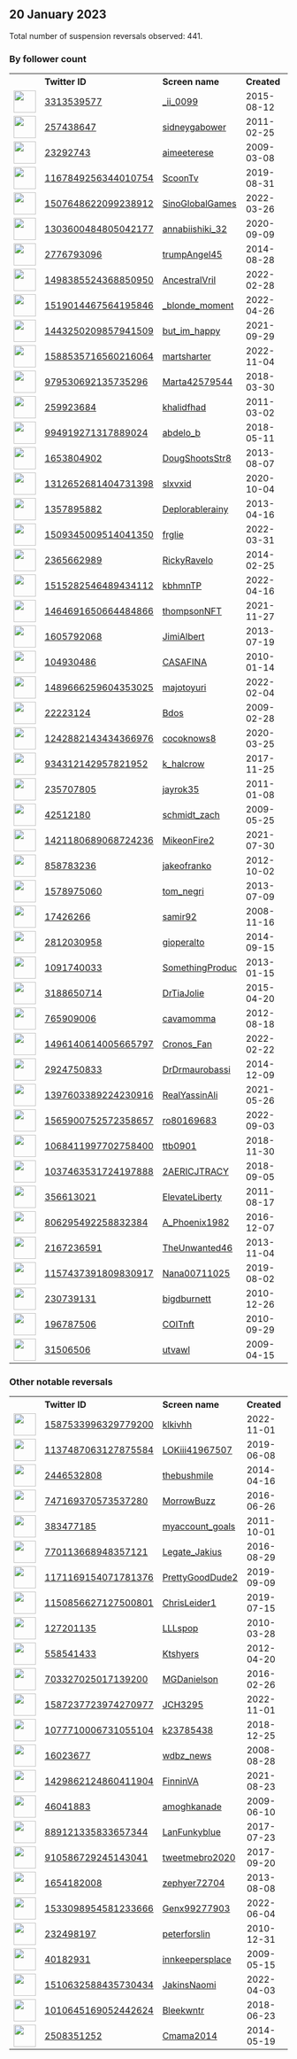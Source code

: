 
## 20 January 2023
Total number of suspension reversals observed: 441.

### By follower count
<table><tr><th></th><th align="left">Twitter ID</th><th align="left">Screen name</th>
<th align="left">Created</th><th align="left">Status</th><th align="left">Suspended</th><th align="left">Followers</th>
<tr><td><a href="https://pbs.twimg.com/profile_images/1354339447454707714/9SkKrAPy_normal.jpg"><img src="https://pbs.twimg.com/profile_images/1354339447454707714/9SkKrAPy_normal.jpg" width="40px" height="40px" align="center"/></a></td><td><a href="https://twitter.com/intent/user?user_id=3313539577">3313539577</a></td><td><a href="https://twitter.com/_ii_0099">_ii_0099</a></td><td>2015-08-12</td><td align="center"></td><td>2023-01-14</td><td>99843</td></tr>
<tr><td><a href="https://pbs.twimg.com/profile_images/1633155309521760263/u87EJ3c7_normal.jpg"><img src="https://pbs.twimg.com/profile_images/1633155309521760263/u87EJ3c7_normal.jpg" width="40px" height="40px" align="center"/></a></td><td><a href="https://twitter.com/intent/user?user_id=257438647">257438647</a></td><td><a href="https://twitter.com/sidneygabower">sidneygabower</a></td><td>2011-02-25</td><td align="center"></td><td>2022-12-17</td><td>47473</td></tr>
<tr><td><a href="https://pbs.twimg.com/profile_images/1515332535202775042/MVbmcbAd_normal.jpg"><img src="https://pbs.twimg.com/profile_images/1515332535202775042/MVbmcbAd_normal.jpg" width="40px" height="40px" align="center"/></a></td><td><a href="https://twitter.com/intent/user?user_id=23292743">23292743</a></td><td><a href="https://twitter.com/aimeeterese">aimeeterese</a></td><td>2009-03-08</td><td align="center"></td><td>2023-01-06</td><td>40828</td></tr>
<tr><td><a href="https://pbs.twimg.com/profile_images/1373374068192374788/4mLDYoUP_normal.jpg"><img src="https://pbs.twimg.com/profile_images/1373374068192374788/4mLDYoUP_normal.jpg" width="40px" height="40px" align="center"/></a></td><td><a href="https://twitter.com/intent/user?user_id=1167849256344010754">1167849256344010754</a></td><td><a href="https://twitter.com/ScoonTv">ScoonTv</a></td><td>2019-08-31</td><td align="center"></td><td>2022-08-17</td><td>28832</td></tr>
<tr><td><a href="https://pbs.twimg.com/profile_images/1568252323897417730/7Ib40TN5_normal.jpg"><img src="https://pbs.twimg.com/profile_images/1568252323897417730/7Ib40TN5_normal.jpg" width="40px" height="40px" align="center"/></a></td><td><a href="https://twitter.com/intent/user?user_id=1507648622099238912">1507648622099238912</a></td><td><a href="https://twitter.com/SinoGlobalGames">SinoGlobalGames</a></td><td>2022-03-26</td><td align="center"></td><td>2023-01-13</td><td>21844</td></tr>
<tr><td><a href="https://pbs.twimg.com/profile_images/1303602643864936449/HdC1wlz0_normal.jpg"><img src="https://pbs.twimg.com/profile_images/1303602643864936449/HdC1wlz0_normal.jpg" width="40px" height="40px" align="center"/></a></td><td><a href="https://twitter.com/intent/user?user_id=1303600484805042177">1303600484805042177</a></td><td><a href="https://twitter.com/annabiishiki_32">annabiishiki_32</a></td><td>2020-09-09</td><td align="center"></td><td>2022-10-30</td><td>21825</td></tr>
<tr><td><a href="https://pbs.twimg.com/profile_images/1267560867496890371/E6WjYxKc_normal.jpg"><img src="https://pbs.twimg.com/profile_images/1267560867496890371/E6WjYxKc_normal.jpg" width="40px" height="40px" align="center"/></a></td><td><a href="https://twitter.com/intent/user?user_id=2776793096">2776793096</a></td><td><a href="https://twitter.com/trumpAngel45">trumpAngel45</a></td><td>2014-08-28</td><td align="center"></td><td></td><td>20346</td></tr>
<tr><td><a href="https://pbs.twimg.com/profile_images/1618911365111898119/OmVRKgkB_normal.jpg"><img src="https://pbs.twimg.com/profile_images/1618911365111898119/OmVRKgkB_normal.jpg" width="40px" height="40px" align="center"/></a></td><td><a href="https://twitter.com/intent/user?user_id=1498385524368850950">1498385524368850950</a></td><td><a href="https://twitter.com/AncestralVril">AncestralVril</a></td><td>2022-02-28</td><td align="center"></td><td>2022-10-26</td><td>17783</td></tr>
<tr><td><a href="https://pbs.twimg.com/profile_images/1645587944755871747/ezVZmyDa_normal.jpg"><img src="https://pbs.twimg.com/profile_images/1645587944755871747/ezVZmyDa_normal.jpg" width="40px" height="40px" align="center"/></a></td><td><a href="https://twitter.com/intent/user?user_id=1519014467564195846">1519014467564195846</a></td><td><a href="https://twitter.com/_blonde_moment">_blonde_moment</a></td><td>2022-04-26</td><td align="center"></td><td>2022-11-02</td><td>14700</td></tr>
<tr><td><a href="https://pbs.twimg.com/profile_images/1548131530257485827/OVs5Q-DT_normal.jpg"><img src="https://pbs.twimg.com/profile_images/1548131530257485827/OVs5Q-DT_normal.jpg" width="40px" height="40px" align="center"/></a></td><td><a href="https://twitter.com/intent/user?user_id=1443250209857941509">1443250209857941509</a></td><td><a href="https://twitter.com/but_im_happy">but_im_happy</a></td><td>2021-09-29</td><td align="center"></td><td>2022-07-28</td><td>11813</td></tr>
<tr><td><a href="https://pbs.twimg.com/profile_images/1588538761192816643/X9HpFe5u_normal.jpg"><img src="https://pbs.twimg.com/profile_images/1588538761192816643/X9HpFe5u_normal.jpg" width="40px" height="40px" align="center"/></a></td><td><a href="https://twitter.com/intent/user?user_id=1588535716560216064">1588535716560216064</a></td><td><a href="https://twitter.com/martsharter">martsharter</a></td><td>2022-11-04</td><td align="center">🚫</td><td>2023-01-12</td><td>11535</td></tr>
<tr><td><a href="https://pbs.twimg.com/profile_images/1510400305485258752/uLujVZCl_normal.jpg"><img src="https://pbs.twimg.com/profile_images/1510400305485258752/uLujVZCl_normal.jpg" width="40px" height="40px" align="center"/></a></td><td><a href="https://twitter.com/intent/user?user_id=979530692135735296">979530692135735296</a></td><td><a href="https://twitter.com/Marta42579544">Marta42579544</a></td><td>2018-03-30</td><td align="center"></td><td>2023-01-15</td><td>8548</td></tr>
<tr><td><a href="https://pbs.twimg.com/profile_images/1595142530953363477/1ILSrqnq_normal.jpg"><img src="https://pbs.twimg.com/profile_images/1595142530953363477/1ILSrqnq_normal.jpg" width="40px" height="40px" align="center"/></a></td><td><a href="https://twitter.com/intent/user?user_id=259923684">259923684</a></td><td><a href="https://twitter.com/khalidfhad">khalidfhad</a></td><td>2011-03-02</td><td align="center"></td><td>2023-01-15</td><td>6695</td></tr>
<tr><td><a href="https://pbs.twimg.com/profile_images/1650723706853904385/VBkvd5O2_normal.jpg"><img src="https://pbs.twimg.com/profile_images/1650723706853904385/VBkvd5O2_normal.jpg" width="40px" height="40px" align="center"/></a></td><td><a href="https://twitter.com/intent/user?user_id=994919271317889024">994919271317889024</a></td><td><a href="https://twitter.com/abdelo_b">abdelo_b</a></td><td>2018-05-11</td><td align="center"></td><td>2023-01-08</td><td>6068</td></tr>
<tr><td><a href="https://pbs.twimg.com/profile_images/1632788439912390658/SW6d3qnm_normal.jpg"><img src="https://pbs.twimg.com/profile_images/1632788439912390658/SW6d3qnm_normal.jpg" width="40px" height="40px" align="center"/></a></td><td><a href="https://twitter.com/intent/user?user_id=1653804902">1653804902</a></td><td><a href="https://twitter.com/DougShootsStr8">DougShootsStr8</a></td><td>2013-08-07</td><td align="center"></td><td>2022-10-22</td><td>5736</td></tr>
<tr><td><a href="https://pbs.twimg.com/profile_images/1648726730540974092/h3v9zC5x_normal.jpg"><img src="https://pbs.twimg.com/profile_images/1648726730540974092/h3v9zC5x_normal.jpg" width="40px" height="40px" align="center"/></a></td><td><a href="https://twitter.com/intent/user?user_id=1312652681404731398">1312652681404731398</a></td><td><a href="https://twitter.com/slxvxid">slxvxid</a></td><td>2020-10-04</td><td align="center"></td><td>2022-12-06</td><td>5581</td></tr>
<tr><td><a href="https://abs.twimg.com/sticky/default_profile_images/default_profile_normal.png"><img src="https://abs.twimg.com/sticky/default_profile_images/default_profile_normal.png" width="40px" height="40px" align="center"/></a></td><td><a href="https://twitter.com/intent/user?user_id=1357895882">1357895882</a></td><td><a href="https://twitter.com/Deplorablerainy">Deplorablerainy</a></td><td>2013-04-16</td><td align="center"></td><td></td><td>5059</td></tr>
<tr><td><a href="https://pbs.twimg.com/profile_images/1608974939318525952/JC-noRaN_normal.jpg"><img src="https://pbs.twimg.com/profile_images/1608974939318525952/JC-noRaN_normal.jpg" width="40px" height="40px" align="center"/></a></td><td><a href="https://twitter.com/intent/user?user_id=1509345009514041350">1509345009514041350</a></td><td><a href="https://twitter.com/frglie">frglie</a></td><td>2022-03-31</td><td align="center"></td><td>2023-01-12</td><td>5005</td></tr>
<tr><td><a href="https://pbs.twimg.com/profile_images/1640026855393689602/yNGh62Cd_normal.jpg"><img src="https://pbs.twimg.com/profile_images/1640026855393689602/yNGh62Cd_normal.jpg" width="40px" height="40px" align="center"/></a></td><td><a href="https://twitter.com/intent/user?user_id=2365662989">2365662989</a></td><td><a href="https://twitter.com/RickyRavelo">RickyRavelo</a></td><td>2014-02-25</td><td align="center"></td><td>2022-09-04</td><td>4988</td></tr>
<tr><td><a href="https://pbs.twimg.com/profile_images/1515538584744660993/1zyKMMco_normal.jpg"><img src="https://pbs.twimg.com/profile_images/1515538584744660993/1zyKMMco_normal.jpg" width="40px" height="40px" align="center"/></a></td><td><a href="https://twitter.com/intent/user?user_id=1515282546489434112">1515282546489434112</a></td><td><a href="https://twitter.com/kbhmnTP">kbhmnTP</a></td><td>2022-04-16</td><td align="center"></td><td>2022-12-09</td><td>4873</td></tr>
<tr><td><a href="https://pbs.twimg.com/profile_images/1650587551848099841/k88hXGcG_normal.jpg"><img src="https://pbs.twimg.com/profile_images/1650587551848099841/k88hXGcG_normal.jpg" width="40px" height="40px" align="center"/></a></td><td><a href="https://twitter.com/intent/user?user_id=1464691650664484866">1464691650664484866</a></td><td><a href="https://twitter.com/thompsonNFT">thompsonNFT</a></td><td>2021-11-27</td><td align="center"></td><td>2023-01-16</td><td>4671</td></tr>
<tr><td><a href="https://pbs.twimg.com/profile_images/1600441200473001984/S1r4jktE_normal.jpg"><img src="https://pbs.twimg.com/profile_images/1600441200473001984/S1r4jktE_normal.jpg" width="40px" height="40px" align="center"/></a></td><td><a href="https://twitter.com/intent/user?user_id=1605792068">1605792068</a></td><td><a href="https://twitter.com/JimiAlbert">JimiAlbert</a></td><td>2013-07-19</td><td align="center"></td><td>2023-01-15</td><td>4355</td></tr>
<tr><td><a href="https://pbs.twimg.com/profile_images/1404899207647952899/HgNucGgj_normal.jpg"><img src="https://pbs.twimg.com/profile_images/1404899207647952899/HgNucGgj_normal.jpg" width="40px" height="40px" align="center"/></a></td><td><a href="https://twitter.com/intent/user?user_id=104930486">104930486</a></td><td><a href="https://twitter.com/CASAFINA">CASAFINA</a></td><td>2010-01-14</td><td align="center">🚫</td><td>2022-07-03</td><td>4250</td></tr>
<tr><td><a href="https://pbs.twimg.com/profile_images/1648722066970148865/Ez33vO6__normal.jpg"><img src="https://pbs.twimg.com/profile_images/1648722066970148865/Ez33vO6__normal.jpg" width="40px" height="40px" align="center"/></a></td><td><a href="https://twitter.com/intent/user?user_id=1489666259604353025">1489666259604353025</a></td><td><a href="https://twitter.com/majotoyuri">majotoyuri</a></td><td>2022-02-04</td><td align="center"></td><td>2023-01-16</td><td>4178</td></tr>
<tr><td><a href="https://pbs.twimg.com/profile_images/1591388946440896515/OLSPejkC_normal.jpg"><img src="https://pbs.twimg.com/profile_images/1591388946440896515/OLSPejkC_normal.jpg" width="40px" height="40px" align="center"/></a></td><td><a href="https://twitter.com/intent/user?user_id=22223124">22223124</a></td><td><a href="https://twitter.com/Bdos">Bdos</a></td><td>2009-02-28</td><td align="center"></td><td>2023-01-15</td><td>3858</td></tr>
<tr><td><a href="https://pbs.twimg.com/profile_images/1348732032776593416/q499y-1Q_normal.jpg"><img src="https://pbs.twimg.com/profile_images/1348732032776593416/q499y-1Q_normal.jpg" width="40px" height="40px" align="center"/></a></td><td><a href="https://twitter.com/intent/user?user_id=1242882143434366976">1242882143434366976</a></td><td><a href="https://twitter.com/cocoknows8">cocoknows8</a></td><td>2020-03-25</td><td align="center"></td><td>2023-01-15</td><td>3727</td></tr>
<tr><td><a href="https://pbs.twimg.com/profile_images/1647719640968077313/pf1ffaC2_normal.jpg"><img src="https://pbs.twimg.com/profile_images/1647719640968077313/pf1ffaC2_normal.jpg" width="40px" height="40px" align="center"/></a></td><td><a href="https://twitter.com/intent/user?user_id=934312142957821952">934312142957821952</a></td><td><a href="https://twitter.com/k_halcrow">k_halcrow</a></td><td>2017-11-25</td><td align="center"></td><td>2023-01-13</td><td>3625</td></tr>
<tr><td><a href="https://pbs.twimg.com/profile_images/1543789161831874560/m9Vetsks_normal.jpg"><img src="https://pbs.twimg.com/profile_images/1543789161831874560/m9Vetsks_normal.jpg" width="40px" height="40px" align="center"/></a></td><td><a href="https://twitter.com/intent/user?user_id=235707805">235707805</a></td><td><a href="https://twitter.com/jayrok35">jayrok35</a></td><td>2011-01-08</td><td align="center"></td><td>2023-01-19</td><td>3438</td></tr>
<tr><td><a href="https://pbs.twimg.com/profile_images/1618386734064050183/QqZuXKnV_normal.jpg"><img src="https://pbs.twimg.com/profile_images/1618386734064050183/QqZuXKnV_normal.jpg" width="40px" height="40px" align="center"/></a></td><td><a href="https://twitter.com/intent/user?user_id=42512180">42512180</a></td><td><a href="https://twitter.com/schmidt_zach">schmidt_zach</a></td><td>2009-05-25</td><td align="center"></td><td>2022-06-17</td><td>3354</td></tr>
<tr><td><a href="https://pbs.twimg.com/profile_images/1421180922574118919/yHZ2FUI6_normal.jpg"><img src="https://pbs.twimg.com/profile_images/1421180922574118919/yHZ2FUI6_normal.jpg" width="40px" height="40px" align="center"/></a></td><td><a href="https://twitter.com/intent/user?user_id=1421180689068724236">1421180689068724236</a></td><td><a href="https://twitter.com/MikeonFire2">MikeonFire2</a></td><td>2021-07-30</td><td align="center"></td><td>2022-07-17</td><td>3228</td></tr>
<tr><td><a href="https://pbs.twimg.com/profile_images/1632200646517567489/8uraP1hB_normal.jpg"><img src="https://pbs.twimg.com/profile_images/1632200646517567489/8uraP1hB_normal.jpg" width="40px" height="40px" align="center"/></a></td><td><a href="https://twitter.com/intent/user?user_id=858783236">858783236</a></td><td><a href="https://twitter.com/jakeofranko">jakeofranko</a></td><td>2012-10-02</td><td align="center"></td><td>2023-01-11</td><td>3134</td></tr>
<tr><td><a href="https://pbs.twimg.com/profile_images/624950891171434496/7ZXYgyz1_normal.jpg"><img src="https://pbs.twimg.com/profile_images/624950891171434496/7ZXYgyz1_normal.jpg" width="40px" height="40px" align="center"/></a></td><td><a href="https://twitter.com/intent/user?user_id=1578975060">1578975060</a></td><td><a href="https://twitter.com/tom_negri">tom_negri</a></td><td>2013-07-09</td><td align="center"></td><td>2023-01-16</td><td>2978</td></tr>
<tr><td><a href="https://pbs.twimg.com/profile_images/1586824849359511555/EjSg2wRP_normal.jpg"><img src="https://pbs.twimg.com/profile_images/1586824849359511555/EjSg2wRP_normal.jpg" width="40px" height="40px" align="center"/></a></td><td><a href="https://twitter.com/intent/user?user_id=17426266">17426266</a></td><td><a href="https://twitter.com/samir92">samir92</a></td><td>2008-11-16</td><td align="center"></td><td>2023-01-10</td><td>2856</td></tr>
<tr><td><a href="https://pbs.twimg.com/profile_images/1644440406891851792/BeIBs4PJ_normal.jpg"><img src="https://pbs.twimg.com/profile_images/1644440406891851792/BeIBs4PJ_normal.jpg" width="40px" height="40px" align="center"/></a></td><td><a href="https://twitter.com/intent/user?user_id=2812030958">2812030958</a></td><td><a href="https://twitter.com/gioperalto">gioperalto</a></td><td>2014-09-15</td><td align="center"></td><td>2023-01-15</td><td>2763</td></tr>
<tr><td><a href="https://pbs.twimg.com/profile_images/1333480525433073667/PuBpu4y__normal.jpg"><img src="https://pbs.twimg.com/profile_images/1333480525433073667/PuBpu4y__normal.jpg" width="40px" height="40px" align="center"/></a></td><td><a href="https://twitter.com/intent/user?user_id=1091740033">1091740033</a></td><td><a href="https://twitter.com/SomethingProduc">SomethingProduc</a></td><td>2013-01-15</td><td align="center"></td><td>2022-11-03</td><td>2716</td></tr>
<tr><td><a href="https://pbs.twimg.com/profile_images/1448032963501953025/xl6Ew-3b_normal.jpg"><img src="https://pbs.twimg.com/profile_images/1448032963501953025/xl6Ew-3b_normal.jpg" width="40px" height="40px" align="center"/></a></td><td><a href="https://twitter.com/intent/user?user_id=3188650714">3188650714</a></td><td><a href="https://twitter.com/DrTiaJolie">DrTiaJolie</a></td><td>2015-04-20</td><td align="center"></td><td>2023-01-14</td><td>2709</td></tr>
<tr><td><a href="https://pbs.twimg.com/profile_images/1324189929002422272/NB0qW_Qi_normal.jpg"><img src="https://pbs.twimg.com/profile_images/1324189929002422272/NB0qW_Qi_normal.jpg" width="40px" height="40px" align="center"/></a></td><td><a href="https://twitter.com/intent/user?user_id=765909006">765909006</a></td><td><a href="https://twitter.com/cavamomma">cavamomma</a></td><td>2012-08-18</td><td align="center"></td><td></td><td>2676</td></tr>
<tr><td><a href="https://pbs.twimg.com/profile_images/1616122128075571219/2-xTShm-_normal.jpg"><img src="https://pbs.twimg.com/profile_images/1616122128075571219/2-xTShm-_normal.jpg" width="40px" height="40px" align="center"/></a></td><td><a href="https://twitter.com/intent/user?user_id=1496140614005665797">1496140614005665797</a></td><td><a href="https://twitter.com/Cronos_Fan">Cronos_Fan</a></td><td>2022-02-22</td><td align="center"></td><td>2023-01-16</td><td>2662</td></tr>
<tr><td><a href="https://pbs.twimg.com/profile_images/930595940955820033/sb379kHa_normal.jpg"><img src="https://pbs.twimg.com/profile_images/930595940955820033/sb379kHa_normal.jpg" width="40px" height="40px" align="center"/></a></td><td><a href="https://twitter.com/intent/user?user_id=2924750833">2924750833</a></td><td><a href="https://twitter.com/DrDrmaurobassi">DrDrmaurobassi</a></td><td>2014-12-09</td><td align="center"></td><td>2022-04-24</td><td>2600</td></tr>
<tr><td><a href="https://pbs.twimg.com/profile_images/1632801794958016513/Tl9QXjum_normal.jpg"><img src="https://pbs.twimg.com/profile_images/1632801794958016513/Tl9QXjum_normal.jpg" width="40px" height="40px" align="center"/></a></td><td><a href="https://twitter.com/intent/user?user_id=1397603389224230916">1397603389224230916</a></td><td><a href="https://twitter.com/RealYassinAli">RealYassinAli</a></td><td>2021-05-26</td><td align="center"></td><td>2023-01-15</td><td>2599</td></tr>
<tr><td><a href="https://pbs.twimg.com/profile_images/1645398026024828928/yktnPey5_normal.jpg"><img src="https://pbs.twimg.com/profile_images/1645398026024828928/yktnPey5_normal.jpg" width="40px" height="40px" align="center"/></a></td><td><a href="https://twitter.com/intent/user?user_id=1565900752572358657">1565900752572358657</a></td><td><a href="https://twitter.com/ro80169683">ro80169683</a></td><td>2022-09-03</td><td align="center"></td><td>2023-01-16</td><td>2535</td></tr>
<tr><td><a href="https://pbs.twimg.com/profile_images/1481878849352867845/DgjMKK-3_normal.jpg"><img src="https://pbs.twimg.com/profile_images/1481878849352867845/DgjMKK-3_normal.jpg" width="40px" height="40px" align="center"/></a></td><td><a href="https://twitter.com/intent/user?user_id=1068411997702758400">1068411997702758400</a></td><td><a href="https://twitter.com/ttb0901">ttb0901</a></td><td>2018-11-30</td><td align="center"></td><td>2022-07-12</td><td>2486</td></tr>
<tr><td><a href="https://pbs.twimg.com/profile_images/1619405263923986432/osbCE-P3_normal.jpg"><img src="https://pbs.twimg.com/profile_images/1619405263923986432/osbCE-P3_normal.jpg" width="40px" height="40px" align="center"/></a></td><td><a href="https://twitter.com/intent/user?user_id=1037463531724197888">1037463531724197888</a></td><td><a href="https://twitter.com/2AERICJTRACY">2AERICJTRACY</a></td><td>2018-09-05</td><td align="center"></td><td>2022-10-29</td><td>2396</td></tr>
<tr><td><a href="https://pbs.twimg.com/profile_images/1619472764204638209/CGA3sAI0_normal.jpg"><img src="https://pbs.twimg.com/profile_images/1619472764204638209/CGA3sAI0_normal.jpg" width="40px" height="40px" align="center"/></a></td><td><a href="https://twitter.com/intent/user?user_id=356613021">356613021</a></td><td><a href="https://twitter.com/ElevateLiberty">ElevateLiberty</a></td><td>2011-08-17</td><td align="center"></td><td>2023-01-17</td><td>2394</td></tr>
<tr><td><a href="https://pbs.twimg.com/profile_images/1592000759830380544/jgEciSGE_normal.jpg"><img src="https://pbs.twimg.com/profile_images/1592000759830380544/jgEciSGE_normal.jpg" width="40px" height="40px" align="center"/></a></td><td><a href="https://twitter.com/intent/user?user_id=806295492258832384">806295492258832384</a></td><td><a href="https://twitter.com/A_Phoenix1982">A_Phoenix1982</a></td><td>2016-12-07</td><td align="center"></td><td>2022-12-11</td><td>2386</td></tr>
<tr><td><a href="https://pbs.twimg.com/profile_images/1634403391899152384/3S8-wFc8_normal.jpg"><img src="https://pbs.twimg.com/profile_images/1634403391899152384/3S8-wFc8_normal.jpg" width="40px" height="40px" align="center"/></a></td><td><a href="https://twitter.com/intent/user?user_id=2167236591">2167236591</a></td><td><a href="https://twitter.com/TheUnwanted46">TheUnwanted46</a></td><td>2013-11-04</td><td align="center"></td><td>2023-01-13</td><td>2353</td></tr>
<tr><td><a href="https://pbs.twimg.com/profile_images/1166178734971338752/ka7XTVF1_normal.jpg"><img src="https://pbs.twimg.com/profile_images/1166178734971338752/ka7XTVF1_normal.jpg" width="40px" height="40px" align="center"/></a></td><td><a href="https://twitter.com/intent/user?user_id=1157437391809830917">1157437391809830917</a></td><td><a href="https://twitter.com/Nana00711025">Nana00711025</a></td><td>2019-08-02</td><td align="center"></td><td></td><td>2343</td></tr>
<tr><td><a href="https://pbs.twimg.com/profile_images/1619100666584043522/O13wDRQ7_normal.jpg"><img src="https://pbs.twimg.com/profile_images/1619100666584043522/O13wDRQ7_normal.jpg" width="40px" height="40px" align="center"/></a></td><td><a href="https://twitter.com/intent/user?user_id=230739131">230739131</a></td><td><a href="https://twitter.com/bigdburnett">bigdburnett</a></td><td>2010-12-26</td><td align="center">👋</td><td></td><td>2322</td></tr>
<tr><td><a href="https://pbs.twimg.com/profile_images/1649294532561829893/pkymAjeE_normal.jpg"><img src="https://pbs.twimg.com/profile_images/1649294532561829893/pkymAjeE_normal.jpg" width="40px" height="40px" align="center"/></a></td><td><a href="https://twitter.com/intent/user?user_id=196787506">196787506</a></td><td><a href="https://twitter.com/COITnft">COITnft</a></td><td>2010-09-29</td><td align="center"></td><td>2023-01-15</td><td>2267</td></tr>
<tr><td><a href="https://pbs.twimg.com/profile_images/1616112387190317058/KozT43II_normal.jpg"><img src="https://pbs.twimg.com/profile_images/1616112387190317058/KozT43II_normal.jpg" width="40px" height="40px" align="center"/></a></td><td><a href="https://twitter.com/intent/user?user_id=31506506">31506506</a></td><td><a href="https://twitter.com/utvawl">utvawl</a></td><td>2009-04-15</td><td align="center"></td><td>2023-01-15</td><td>2237</td></tr>
</table>

### Other notable reversals
<table><tr><th></th><th align="left">Twitter ID</th><th align="left">Screen name</th>
<th align="left">Created</th><th align="left">Status</th><th align="left">Suspended</th><th align="left">Followers</th>
<tr><td><a href="https://pbs.twimg.com/profile_images/1636688223266013184/FX8mlNf8_normal.jpg"><img src="https://pbs.twimg.com/profile_images/1636688223266013184/FX8mlNf8_normal.jpg" width="40px" height="40px" align="center"/></a></td><td><a href="https://twitter.com/intent/user?user_id=1587533996329779200">1587533996329779200</a></td><td><a href="https://twitter.com/klkivhh">klkivhh</a></td><td>2022-11-01</td><td align="center">🚫</td><td>2022-12-19</td><td>352</td></tr>
<tr><td><a href="https://pbs.twimg.com/profile_images/1646800530092572672/4cvqd6JD_normal.jpg"><img src="https://pbs.twimg.com/profile_images/1646800530092572672/4cvqd6JD_normal.jpg" width="40px" height="40px" align="center"/></a></td><td><a href="https://twitter.com/intent/user?user_id=1137487063127875584">1137487063127875584</a></td><td><a href="https://twitter.com/LOKiii41967507">LOKiii41967507</a></td><td>2019-06-08</td><td align="center"></td><td>2022-12-09</td><td>1846</td></tr>
<tr><td><a href="https://pbs.twimg.com/profile_images/1278812827034271744/8lHpj6SY_normal.jpg"><img src="https://pbs.twimg.com/profile_images/1278812827034271744/8lHpj6SY_normal.jpg" width="40px" height="40px" align="center"/></a></td><td><a href="https://twitter.com/intent/user?user_id=2446532808">2446532808</a></td><td><a href="https://twitter.com/thebushmile">thebushmile</a></td><td>2014-04-16</td><td align="center">🚫</td><td>2023-01-14</td><td>123</td></tr>
<tr><td><a href="https://pbs.twimg.com/profile_images/1613471302085476353/6f-7ETRa_normal.jpg"><img src="https://pbs.twimg.com/profile_images/1613471302085476353/6f-7ETRa_normal.jpg" width="40px" height="40px" align="center"/></a></td><td><a href="https://twitter.com/intent/user?user_id=747169370573537280">747169370573537280</a></td><td><a href="https://twitter.com/MorrowBuzz">MorrowBuzz</a></td><td>2016-06-26</td><td align="center">🚫</td><td>2023-01-13</td><td>2224</td></tr>
<tr><td><a href="https://pbs.twimg.com/profile_images/1640516029724995585/NxD8Hzgj_normal.jpg"><img src="https://pbs.twimg.com/profile_images/1640516029724995585/NxD8Hzgj_normal.jpg" width="40px" height="40px" align="center"/></a></td><td><a href="https://twitter.com/intent/user?user_id=383477185">383477185</a></td><td><a href="https://twitter.com/myaccount_goals">myaccount_goals</a></td><td>2011-10-01</td><td align="center"></td><td>2023-01-17</td><td>279</td></tr>
<tr><td><a href="https://pbs.twimg.com/profile_images/1635066643943657472/6d1JLaWK_normal.jpg"><img src="https://pbs.twimg.com/profile_images/1635066643943657472/6d1JLaWK_normal.jpg" width="40px" height="40px" align="center"/></a></td><td><a href="https://twitter.com/intent/user?user_id=770113668948357121">770113668948357121</a></td><td><a href="https://twitter.com/Legate_Jakius">Legate_Jakius</a></td><td>2016-08-29</td><td align="center"></td><td>2023-01-15</td><td>105</td></tr>
<tr><td><a href="https://pbs.twimg.com/profile_images/1171169265023688705/42_eITUP_normal.jpg"><img src="https://pbs.twimg.com/profile_images/1171169265023688705/42_eITUP_normal.jpg" width="40px" height="40px" align="center"/></a></td><td><a href="https://twitter.com/intent/user?user_id=1171169154071781376">1171169154071781376</a></td><td><a href="https://twitter.com/PrettyGoodDude2">PrettyGoodDude2</a></td><td>2019-09-09</td><td align="center">🚫</td><td>2023-01-13</td><td>86</td></tr>
<tr><td><a href="https://pbs.twimg.com/profile_images/1586760219304001536/B4KtwZd5_normal.jpg"><img src="https://pbs.twimg.com/profile_images/1586760219304001536/B4KtwZd5_normal.jpg" width="40px" height="40px" align="center"/></a></td><td><a href="https://twitter.com/intent/user?user_id=1150856627127500801">1150856627127500801</a></td><td><a href="https://twitter.com/ChrisLeider1">ChrisLeider1</a></td><td>2019-07-15</td><td align="center"></td><td>2023-01-14</td><td>1088</td></tr>
<tr><td><a href="https://pbs.twimg.com/profile_images/1295464244754944000/rI75FJMu_normal.jpg"><img src="https://pbs.twimg.com/profile_images/1295464244754944000/rI75FJMu_normal.jpg" width="40px" height="40px" align="center"/></a></td><td><a href="https://twitter.com/intent/user?user_id=127201135">127201135</a></td><td><a href="https://twitter.com/LLLspop">LLLspop</a></td><td>2010-03-28</td><td align="center"></td><td>2023-01-18</td><td>429</td></tr>
<tr><td><a href="https://pbs.twimg.com/profile_images/922259555723161600/C9HDDOvy_normal.jpg"><img src="https://pbs.twimg.com/profile_images/922259555723161600/C9HDDOvy_normal.jpg" width="40px" height="40px" align="center"/></a></td><td><a href="https://twitter.com/intent/user?user_id=558541433">558541433</a></td><td><a href="https://twitter.com/Ktshyers">Ktshyers</a></td><td>2012-04-20</td><td align="center">🔒</td><td>2023-01-14</td><td>8</td></tr>
<tr><td><a href="https://pbs.twimg.com/profile_images/1145417096106512384/WkU_79zo_normal.jpg"><img src="https://pbs.twimg.com/profile_images/1145417096106512384/WkU_79zo_normal.jpg" width="40px" height="40px" align="center"/></a></td><td><a href="https://twitter.com/intent/user?user_id=703327025017139200">703327025017139200</a></td><td><a href="https://twitter.com/MGDanielson">MGDanielson</a></td><td>2016-02-26</td><td align="center"></td><td>2023-01-15</td><td>191</td></tr>
<tr><td><a href="https://pbs.twimg.com/profile_images/1587238901193883649/bW353SVR_normal.jpg"><img src="https://pbs.twimg.com/profile_images/1587238901193883649/bW353SVR_normal.jpg" width="40px" height="40px" align="center"/></a></td><td><a href="https://twitter.com/intent/user?user_id=1587237723974270977">1587237723974270977</a></td><td><a href="https://twitter.com/JCH3295">JCH3295</a></td><td>2022-11-01</td><td align="center"></td><td>2023-01-15</td><td>136</td></tr>
<tr><td><a href="https://pbs.twimg.com/profile_images/1077916299945226241/brnfKmYR_normal.jpg"><img src="https://pbs.twimg.com/profile_images/1077916299945226241/brnfKmYR_normal.jpg" width="40px" height="40px" align="center"/></a></td><td><a href="https://twitter.com/intent/user?user_id=1077710006731055104">1077710006731055104</a></td><td><a href="https://twitter.com/k23785438">k23785438</a></td><td>2018-12-25</td><td align="center"></td><td>2023-01-14</td><td>134</td></tr>
<tr><td><a href="https://pbs.twimg.com/profile_images/1565403162151985152/uip5iGQd_normal.jpg"><img src="https://pbs.twimg.com/profile_images/1565403162151985152/uip5iGQd_normal.jpg" width="40px" height="40px" align="center"/></a></td><td><a href="https://twitter.com/intent/user?user_id=16023677">16023677</a></td><td><a href="https://twitter.com/wdbz_news">wdbz_news</a></td><td>2008-08-28</td><td align="center"></td><td>2022-12-23</td><td>894</td></tr>
<tr><td><a href="https://pbs.twimg.com/profile_images/1429862229655105539/Cawkg3fi_normal.jpg"><img src="https://pbs.twimg.com/profile_images/1429862229655105539/Cawkg3fi_normal.jpg" width="40px" height="40px" align="center"/></a></td><td><a href="https://twitter.com/intent/user?user_id=1429862124860411904">1429862124860411904</a></td><td><a href="https://twitter.com/FinninVA">FinninVA</a></td><td>2021-08-23</td><td align="center"></td><td>2023-01-15</td><td>20</td></tr>
<tr><td><a href="https://pbs.twimg.com/profile_images/916526788234297344/qwgWhBTn_normal.jpg"><img src="https://pbs.twimg.com/profile_images/916526788234297344/qwgWhBTn_normal.jpg" width="40px" height="40px" align="center"/></a></td><td><a href="https://twitter.com/intent/user?user_id=46041883">46041883</a></td><td><a href="https://twitter.com/amoghkanade">amoghkanade</a></td><td>2009-06-10</td><td align="center">🔒</td><td>2023-01-16</td><td>590</td></tr>
<tr><td><a href="https://pbs.twimg.com/profile_images/1500133769700954116/oXXClJ9c_normal.jpg"><img src="https://pbs.twimg.com/profile_images/1500133769700954116/oXXClJ9c_normal.jpg" width="40px" height="40px" align="center"/></a></td><td><a href="https://twitter.com/intent/user?user_id=889121335833657344">889121335833657344</a></td><td><a href="https://twitter.com/LanFunkyblue">LanFunkyblue</a></td><td>2017-07-23</td><td align="center"></td><td>2023-01-15</td><td>440</td></tr>
<tr><td><a href="https://pbs.twimg.com/profile_images/1225832298848956416/aoDueg9b_normal.jpg"><img src="https://pbs.twimg.com/profile_images/1225832298848956416/aoDueg9b_normal.jpg" width="40px" height="40px" align="center"/></a></td><td><a href="https://twitter.com/intent/user?user_id=910586729245143041">910586729245143041</a></td><td><a href="https://twitter.com/tweetmebro2020">tweetmebro2020</a></td><td>2017-09-20</td><td align="center"></td><td>2023-01-15</td><td>23</td></tr>
<tr><td><a href="https://pbs.twimg.com/profile_images/898507287064715265/I9ukpRB9_normal.jpg"><img src="https://pbs.twimg.com/profile_images/898507287064715265/I9ukpRB9_normal.jpg" width="40px" height="40px" align="center"/></a></td><td><a href="https://twitter.com/intent/user?user_id=1654182008">1654182008</a></td><td><a href="https://twitter.com/zephyer72704">zephyer72704</a></td><td>2013-08-08</td><td align="center"></td><td>2023-01-14</td><td>495</td></tr>
<tr><td><a href="https://pbs.twimg.com/profile_images/1533991553915670528/vBV_pEUZ_normal.jpg"><img src="https://pbs.twimg.com/profile_images/1533991553915670528/vBV_pEUZ_normal.jpg" width="40px" height="40px" align="center"/></a></td><td><a href="https://twitter.com/intent/user?user_id=1533098954581233666">1533098954581233666</a></td><td><a href="https://twitter.com/Genx99277903">Genx99277903</a></td><td>2022-06-04</td><td align="center"></td><td>2023-01-15</td><td>116</td></tr>
<tr><td><a href="https://pbs.twimg.com/profile_images/1633428291620151296/Q1O3UYH5_normal.jpg"><img src="https://pbs.twimg.com/profile_images/1633428291620151296/Q1O3UYH5_normal.jpg" width="40px" height="40px" align="center"/></a></td><td><a href="https://twitter.com/intent/user?user_id=232498197">232498197</a></td><td><a href="https://twitter.com/peterforslin">peterforslin</a></td><td>2010-12-31</td><td align="center"></td><td>2023-01-12</td><td>2081</td></tr>
<tr><td><a href="https://pbs.twimg.com/profile_images/524409343538495489/BuTVT5BL_normal.jpeg"><img src="https://pbs.twimg.com/profile_images/524409343538495489/BuTVT5BL_normal.jpeg" width="40px" height="40px" align="center"/></a></td><td><a href="https://twitter.com/intent/user?user_id=40182931">40182931</a></td><td><a href="https://twitter.com/innkeepersplace">innkeepersplace</a></td><td>2009-05-15</td><td align="center">🚫</td><td>2023-01-15</td><td>115</td></tr>
<tr><td><a href="https://pbs.twimg.com/profile_images/1616133614613450753/vo8NQuNQ_normal.jpg"><img src="https://pbs.twimg.com/profile_images/1616133614613450753/vo8NQuNQ_normal.jpg" width="40px" height="40px" align="center"/></a></td><td><a href="https://twitter.com/intent/user?user_id=1510632588435730434">1510632588435730434</a></td><td><a href="https://twitter.com/JakinsNaomi">JakinsNaomi</a></td><td>2022-04-03</td><td align="center"></td><td>2023-01-16</td><td>1601</td></tr>
<tr><td><a href="https://pbs.twimg.com/profile_images/1624148995684589570/UEaYvhH__normal.jpg"><img src="https://pbs.twimg.com/profile_images/1624148995684589570/UEaYvhH__normal.jpg" width="40px" height="40px" align="center"/></a></td><td><a href="https://twitter.com/intent/user?user_id=1010645169052442624">1010645169052442624</a></td><td><a href="https://twitter.com/Bleekwntr">Bleekwntr</a></td><td>2018-06-23</td><td align="center"></td><td>2023-01-13</td><td>61</td></tr>
<tr><td><a href="https://pbs.twimg.com/profile_images/1431444170393088002/civeVKq1_normal.jpg"><img src="https://pbs.twimg.com/profile_images/1431444170393088002/civeVKq1_normal.jpg" width="40px" height="40px" align="center"/></a></td><td><a href="https://twitter.com/intent/user?user_id=2508351252">2508351252</a></td><td><a href="https://twitter.com/Cmama2014">Cmama2014</a></td><td>2014-05-19</td><td align="center"></td><td>2023-01-15</td><td>603</td></tr>
</table>
